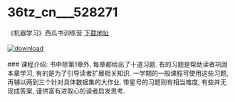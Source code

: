 # 36tz_cn___528271
《机器学习》西瓜书训练营
[下载地址](http://www.36tz.cn/article/528271 "下载地址")
<br/></br>[![download](http://36tz.cn/muke_img/2019_10_356-81-300x162.jpg "下载地址")](http://www.36tz.cn/article/528271 "下载地址")
<br/></br>### 课程介绍:
书中除第1章外, 每章都给出了十道习题. 有的习题是帮助读者巩固本章学习, 有的是为了引导读者扩展相关知识. 一学期的一般课程可使用这些习题, 再辅以两到三个针对具体数据集的大作业. 带星号的习题则有相当难度, 有些并无现成答案, 谨供富有进取心的读者启发思考.

 

